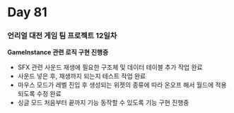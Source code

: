# Day 81

### 언리얼 대전 게임 팀 프로젝트 12일차

**GameInstance 관련 로직 구현 진행중**

- SFX 관련 사운드 재생에 필요한 구조체 및 데이터 테이블 추가 작업 완료
- 사운드 넣은 후, 재생까지 되는지 테스트 작업 완료
- 마우스 모드가 레벨 진입 후 생성되는 위젯의 종류에 따라 온오프 해서 월드에 적용되도록 수정 완료
- 싱글 모드 처음부터 끝까지 기능 동작할 수 있도록 기능 구현 진행중

